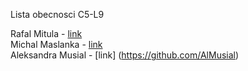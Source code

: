 Lista obecnosci C5-L9

Rafal Mitula - [link](https://github.com/rmitula)  
Michal Maslanka - [link](https://github.com/mmaslank)  
Aleksandra Musial - [link] (https://github.com/AlMusial)
